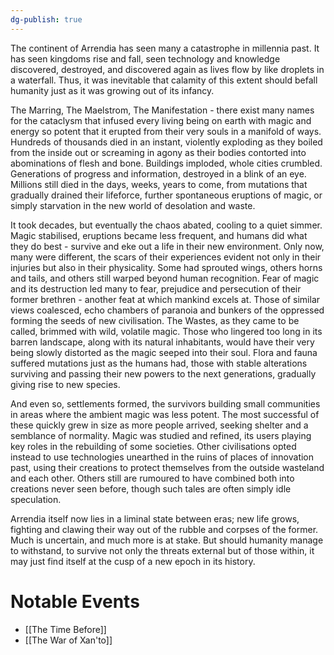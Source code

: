 ```yaml
---
dg-publish: true
---
```

The continent of Arrendia has seen many a catastrophe in millennia past. It has seen kingdoms rise and fall, seen technology and knowledge discovered, destroyed, and discovered again as lives flow by like droplets in a waterfall. Thus, it was inevitable that calamity of this extent should befall humanity just as it was growing out of its infancy. 

The Marring, The Maelstrom, The Manifestation - there exist many names for the cataclysm that infused every living being on earth with magic and energy so potent that it erupted from their very souls in a manifold of ways. Hundreds of thousands died in an instant, violently exploding as they boiled from the inside out or screaming in agony as their bodies contorted into abominations of flesh and bone. Buildings imploded, whole cities crumbled. Generations of progress and information, destroyed in a blink of an eye. Millions still died in the days, weeks, years to come, from mutations that gradually drained their lifeforce, further spontaneous eruptions of magic, or simply starvation in the new world of desolation and waste. 

It took decades, but eventually the chaos abated, cooling to a quiet simmer. Magic stabilised, eruptions became less frequent, and humans did what they do best - survive and eke out a life in their new environment. Only now, many were different, the scars of their experiences evident not only in their injuries but also in their physicality. Some had sprouted wings, others horns and tails, and others still warped beyond human recognition. Fear of magic and its destruction led many to fear, prejudice and persecution of their former brethren - another feat at which mankind excels at. Those of similar views coalesced, echo chambers of paranoia and bunkers of the oppressed forming the seeds of new civilisation. The Wastes, as they came to be called, brimmed with wild, volatile magic. Those who lingered too long in its barren landscape, along with its natural inhabitants, would have their very being slowly distorted as the magic seeped into their soul. Flora and fauna suffered mutations just as the humans had, those with stable alterations surviving and passing their new powers to the next generations, gradually giving rise to new species. 

And even so, settlements formed, the survivors building small communities in areas where the ambient magic was less potent. The most successful of these quickly grew in size as more people arrived, seeking shelter and a semblance of normality. Magic was studied and refined, its users playing key roles in the rebuilding of some societies. Other civilisations opted instead to use technologies unearthed in the ruins of places of innovation past, using their creations to protect themselves from the outside wasteland and each other. Others still are rumoured to have combined both into creations never seen before, though such tales are often simply idle speculation. 

Arrendia itself now lies in a liminal state between eras; new life grows, fighting and clawing their way out of the rubble and corpses of the former. Much is uncertain, and much more is at stake. But should humanity manage to withstand, to survive not only the threats external but of those within, it may just find itself at the cusp of a new epoch in its history. 

# Notable Events

- [[The Time Before]]
- [[The War of Xan'to]]